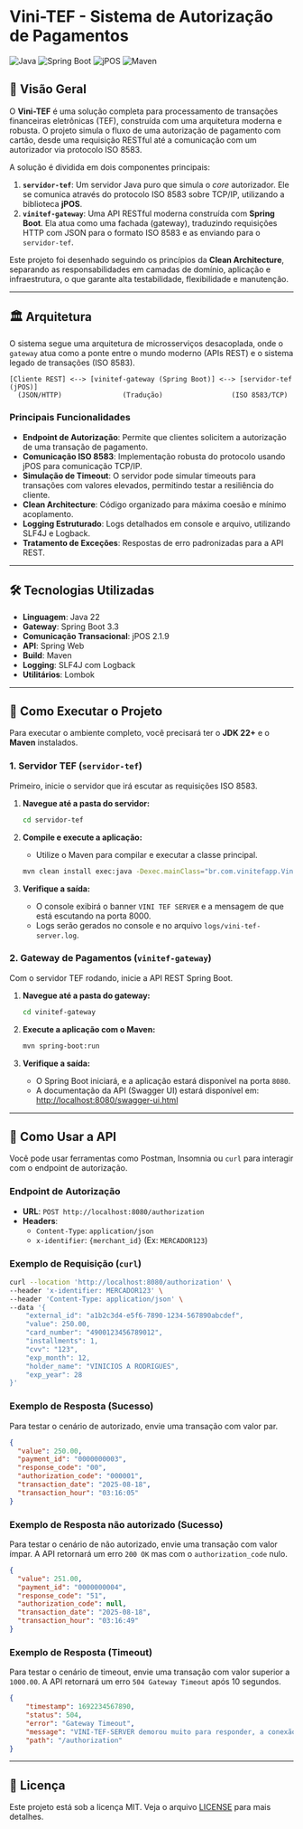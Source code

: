 # Vini-TEF - Sistema de Autorização de Pagamentos

![Java](https://img.shields.io/badge/Java-22-blue.svg)
![Spring Boot](https://img.shields.io/badge/Spring%20Boot-3.3.x-brightgreen.svg)
![jPOS](https://img.shields.io/badge/jPOS-2.1.9-orange.svg)
![Maven](https://img.shields.io/badge/Maven-4.0.0-red.svg)

## 📖 Visão Geral

O **Vini-TEF** é uma solução completa para processamento de transações financeiras eletrônicas (TEF), construída com uma arquitetura moderna e robusta. O projeto simula o fluxo de uma autorização de pagamento com cartão, desde uma requisição RESTful até a comunicação com um autorizador via protocolo ISO 8583.

A solução é dividida em dois componentes principais:
1.  **`servidor-tef`**: Um servidor Java puro que simula o _core_ autorizador. Ele se comunica através do protocolo ISO 8583 sobre TCP/IP, utilizando a biblioteca **jPOS**.
2.  **`vinitef-gateway`**: Uma API RESTful moderna construída com **Spring Boot**. Ela atua como uma fachada (gateway), traduzindo requisições HTTP com JSON para o formato ISO 8583 e as enviando para o `servidor-tef`.

Este projeto foi desenhado seguindo os princípios da **Clean Architecture**, separando as responsabilidades em camadas de domínio, aplicação e infraestrutura, o que garante alta testabilidade, flexibilidade e manutenção.

---

## 🏛️ Arquitetura

O sistema segue uma arquitetura de microsserviços desacoplada, onde o `gateway` atua como a ponte entre o mundo moderno (APIs REST) e o sistema legado de transações (ISO 8583).

```
[Cliente REST] <--> [vinitef-gateway (Spring Boot)] <--> [servidor-tef (jPOS)]
  (JSON/HTTP)               (Tradução)                 (ISO 8583/TCP)
```

### Principais Funcionalidades

* **Endpoint de Autorização**: Permite que clientes solicitem a autorização de uma transação de pagamento.
* **Comunicação ISO 8583**: Implementação robusta do protocolo usando jPOS para comunicação TCP/IP.
* **Simulação de Timeout**: O servidor pode simular timeouts para transações com valores elevados, permitindo testar a resiliência do cliente.
* **Clean Architecture**: Código organizado para máxima coesão e mínimo acoplamento.
* **Logging Estruturado**: Logs detalhados em console e arquivo, utilizando SLF4J e Logback.
* **Tratamento de Exceções**: Respostas de erro padronizadas para a API REST.

---

## 🛠️ Tecnologias Utilizadas

* **Linguagem**: Java 22
* **Gateway**: Spring Boot 3.3
* **Comunicação Transacional**: jPOS 2.1.9
* **API**: Spring Web
* **Build**: Maven
* **Logging**: SLF4J com Logback
* **Utilitários**: Lombok

---

## 🚀 Como Executar o Projeto

Para executar o ambiente completo, você precisará ter o **JDK 22+** e o **Maven** instalados.

### 1. Servidor TEF (`servidor-tef`)

Primeiro, inicie o servidor que irá escutar as requisições ISO 8583.

1.  **Navegue até a pasta do servidor:**
    ```bash
    cd servidor-tef
    ```

2.  **Compile e execute a aplicação:**
    * Utilize o Maven para compilar e executar a classe principal.
    ```bash
    mvn clean install exec:java -Dexec.mainClass="br.com.vinitefapp.ViniTEFMain"
    ```

3.  **Verifique a saída:**
    * O console exibirá o banner `VINI TEF SERVER` e a mensagem de que está escutando na porta 8000.
    * Logs serão gerados no console e no arquivo `logs/vini-tef-server.log`.

### 2. Gateway de Pagamentos (`vinitef-gateway`)

Com o servidor TEF rodando, inicie a API REST Spring Boot.

1.  **Navegue até a pasta do gateway:**
    ```bash
    cd vinitef-gateway
    ```

2.  **Execute a aplicação com o Maven:**
    ```bash
    mvn spring-boot:run
    ```

3.  **Verifique a saída:**
    * O Spring Boot iniciará, e a aplicação estará disponível na porta `8080`.
    * A documentação da API (Swagger UI) estará disponível em: [http://localhost:8080/swagger-ui.html](http://localhost:8080/swagger-ui.html)

---

## 🧪 Como Usar a API

Você pode usar ferramentas como Postman, Insomnia ou `curl` para interagir com o endpoint de autorização.

### Endpoint de Autorização

* **URL**: `POST http://localhost:8080/authorization`
* **Headers**:
    * `Content-Type`: `application/json`
    * `x-identifier`: `{merchant_id}` (Ex: `MERCADOR123`)

### Exemplo de Requisição (`curl`)

```bash
curl --location 'http://localhost:8080/authorization' \
--header 'x-identifier: MERCADOR123' \
--header 'Content-Type: application/json' \
--data '{
    "external_id": "a1b2c3d4-e5f6-7890-1234-567890abcdef",
    "value": 250.00,
    "card_number": "4900123456789012",
    "installments": 1,
    "cvv": "123",
    "exp_month": 12,
    "holder_name": "VINICIOS A RODRIGUES",
    "exp_year": 28
}'
```

### Exemplo de Resposta (Sucesso)

Para testar o cenário de autorizado, envie uma transação com valor par.

```json
{
  "value": 250.00,
  "payment_id": "0000000003",
  "response_code": "00",
  "authorization_code": "000001",
  "transaction_date": "2025-08-18",
  "transaction_hour": "03:16:05"
}
```

### Exemplo de Resposta não autorizado (Sucesso)

Para testar o cenário de não autorizado, envie uma transação com valor ímpar. A API retornará um erro `200 OK` mas com o `authorization_code` nulo.

```json
{
  "value": 251.00,
  "payment_id": "0000000004",
  "response_code": "51",
  "authorization_code": null,
  "transaction_date": "2025-08-18",
  "transaction_hour": "03:16:49"
}
```

### Exemplo de Resposta (Timeout)

Para testar o cenário de timeout, envie uma transação com valor superior a `1000.00`. A API retornará um erro `504 Gateway Timeout` após 10 segundos.

```json
{
    "timestamp": 1692234567890,
    "status": 504,
    "error": "Gateway Timeout",
    "message": "VINI-TEF-SERVER demorou muito para responder, a conexão foi encerrada",
    "path": "/authorization"
}
```

---

## 📝 Licença

Este projeto está sob a licença MIT. Veja o arquivo [LICENSE](LICENSE) para mais detalhes.